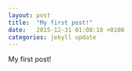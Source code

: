 ```yaml
---
layout: post
title:  "My first post!"
date:   2015-12-31 01:08:18 +0100
categories: jekyll update
---
```

My first post!
